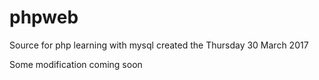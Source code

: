# phpweb
Source for php learning with mysql
created the Thursday 30 March 2017

Some modification coming soon

